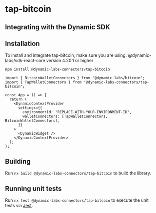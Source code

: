 # tap-bitcoin

## Integrating with the Dynamic SDK

## Installation

To install and integrate tap-bitcoin, make sure you are using:
@dynamic-labs/sdk-react-core version 4.20.1 or higher

```
npm install @dynamic-labs-connectors/tap-bitcoin
```

```tsx
import { BitcoinWalletConnectors } from "@dynamic-labs/bitcoin";
import { TapWalletConnectors } from "@dynamic-labs-connectors/tap-bitcoin";

const App = () => {
  return (
    <DynamicContextProvider
      settings={{
        environmentId: 'REPLACE-WITH-YOUR-ENVIRONMENT-ID',
        walletConnectors: [TapWalletConnectors, BitcoinWalletConnectors],
      }}
    >
      <DynamicWidget />
    </DynamicContextProvider>
  );
};
```

## Building

Run `nx build @dynamic-labs-connectors/tap-bitcoin` to build the library.

## Running unit tests

Run `nx test @dynamic-labs-connectors/tap-bitcoin` to execute the unit tests via [Jest](https://jestjs.io).


